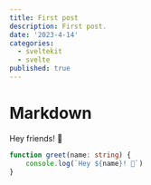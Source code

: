```yaml
---
title: First post
description: First post.
date: '2023-4-14'
categories:
  - sveltekit
  - svelte
published: true
---
```


# Markdown

Hey friends! 👋

```ts
function greet(name: string) {
	console.log(`Hey ${name}! 👋`)
}
```
